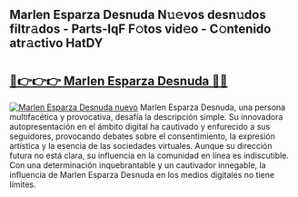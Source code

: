 ## Marlen Esparza Desnuda N𝚞𝚎vos desn𝚞dos filtr𝚊dos - Parts-IqF F𝚘tos vid𝚎o - C𝚘ntenido atr𝚊ctivo HatDY

# <h2><a href="http://mb7d6rb.tromn.icu/?c=Marlen+Esparza+Desnuda">🔗👉👉👉 Marlen Esparza Desnuda 🔗🔗</a></h2>

[![Marlen Esparza Desnuda nuevo](https://i.imgur.com/pEAQMta.gif)](http://mb7d6rb.tromn.icu/?c=Marlen+Esparza+Desnuda)
Marlen Esparza Desnuda, una persona multifacética y provocativa, desafía la descripción simple. Su innovadora autopresentación en el ámbito digital ha cautivado y enfurecido a sus seguidores, provocando debates sobre el consentimiento, la expresión artística y la esencia de las sociedades virtuales. Aunque su dirección futura no está clara, su influencia en la comunidad en línea es indiscutible. Con una determinación inquebrantable y un cautivador innegable, la influencia de Marlen Esparza Desnuda en los medios digitales no tiene límites.
